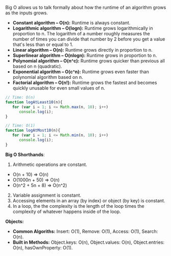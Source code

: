 Big O allows us to talk formally about how the runtime of an algorithm grows as the inputs grows.  
- __Constant algorithm – O(n):__ Runtime is always constant.
- __Logarithmic algorithm – O(logn):__ Runtime grows logarithmically in proportion to n. The logarithm of a number roughly measures the number of times you can divide that number by 2 before you get a value that's less than or equal to 1.
- __Linear algorithm – O(n):__ Runtime grows directly in proportion to n.
- __Superlinear algorithm – O(nlogn):__ Runtime grows in proportion to n.
- __Polynomial algorithm – O(n^c):__ Runtime grows quicker than previous all based on n (quadratic).
- __Exponential algorithm – O(c^n):__ Runtime grows even faster than polynomial algorithm based on n.
- __Factorial algorithm – O(n!):__ Runtime grows the fastest and becomes quickly unusable for even small values of n.

``` javascript
// Time: O(n)
function logAtLeast10(n){ 
   for (var i = 1; i <= Math.max(n, 10); i++) 
      console.log(i);
}

// Time: O(1)
function logAtMost10(n){ 
   for (var i = 1; i <= Math.min(n, 10); i++) 
      console.log(i);
}
```
__Big O Shorthands__:
1. Arithmetic operations are constant.  
- O(n + 10) => O(n)
- O(1000n + 50) => O(n)
- O(n^2 + 5n + 8) => O(n^2)
2. Variable assignment is constant.
3. Accessing elements in an array (by index) or object (by key) is constant.
4. In a loop, the the complexity is the length of the loop times the complexity of whatever happens inside of the loop.  

__Objects:__  
- __Common Algoriths:__ Insert: O(1), Remove: O(1), Access: O(1), Search: O(n).  
- __Built in Methods:__ Object.keys: O(n), Object.values:   O(n), Object.entries:  O(n), hasOwnProperty:  O(1).
